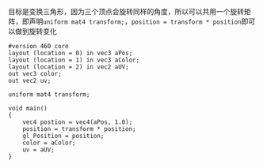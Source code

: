 目标是变换三角形，因为三个顶点会旋转同样的角度，所以可以共用一个旋转矩阵，即声明`uniform mat4 transform;`，`position = transform * position`即可以做到旋转变化
```
#version 460 core
layout (location = 0) in vec3 aPos;
layout (location = 1) in vec3 aColor;
layout (location = 2) in vec2 aUV;
out vec3 color;
out vec2 uv;

uniform mat4 transform;

void main()
{
    vec4 postion = vec4(aPos, 1.0);
    position = transform * position;
    gl_Position = position;
    color = aColor;
    uv = aUV;
}
```
<!--stackedit_data:
eyJoaXN0b3J5IjpbLTExNTYwODgyNTksLTczODA3ODEyXX0=
-->